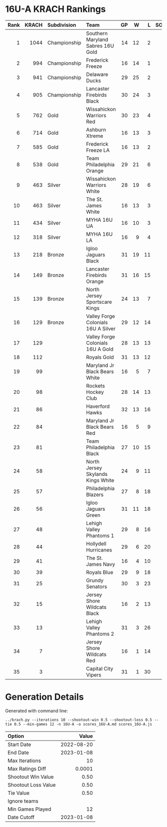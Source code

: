 # 16U-A KRACH Rankings
Rank|KRACH|Subdivision|Team|GP|W|L|SOW|SOL|T|SoS
---:|---:|:---|:---|---:|---:|---:|---:|---:|---:|---:
1|1044|Championship|Southern Maryland Sabres 16U Gold|14|12|2|0|0|0|310
2|994|Championship|Frederick Freeze|16|14|1|1|0|0|189
3|941|Championship|Delaware Ducks|29|25|2|1|1|0|188
4|905|Championship|Lancaster Firebirds Black|30|24|3|3|0|0|279
5|762|Gold|Wissahickon Warriors Red|30|23|4|1|2|0|289
6|714|Gold|Ashburn Xtreme|16|13|3|0|0|0|258
7|585|Gold|Frederick Freeze LA|16|13|2|0|1|0|175
8|538|Gold|Team Philadelphia Orange|29|21|6|2|0|0|265
9|463|Silver|Wissahickon Warriors White|28|19|6|1|2|0|268
10|463|Silver|The St. James White|16|13|3|0|0|0|129
11|434|Silver|MYHA 16U UA|16|10|3|1|2|0|311
12|318|Silver|MYHA 16U LA|16|9|4|2|1|0|288
13|218|Bronze|Igloo Jaguars Black|31|19|11|0|1|0|280
14|149|Bronze|Lancaster Firebirds Orange|31|16|15|0|0|0|278
15|139|Bronze|North Jersey Sportscare Kings|24|13|7|2|2|0|162
16|129|Bronze|Valley Forge Colonials 16U A Silver|29|12|14|1|2|0|313
17|129||Valley Forge Colonials 16U A Gold|28|13|13|0|2|0|328
18|112||Royals Gold|31|13|12|4|2|0|231
19|99||Maryland Jr Black Bears White|16|5|7|3|1|0|271
20|98||Rockets Hockey Club|28|14|13|1|0|0|197
21|86||Haverford Hawks|32|13|16|2|1|0|275
22|84||Maryland Jr Black Bears Red|16|5|9|1|1|0|390
23|81||Team Philadelphia Black|27|10|15|0|2|0|286
24|58||North Jersey Skylands Kings White|24|9|11|2|2|0|141
25|57||Philadelphia Blazers|27|8|18|0|1|0|298
26|56||Igloo Jaguars Green|31|11|18|1|1|0|207
27|48||Lehigh Valley Phantoms 1|29|8|16|3|2|0|248
28|44||Hollydell Hurricanes|29|6|20|2|1|0|325
29|41||The St. James Navy|16|4|10|1|1|0|241
30|39||Royals Blue|29|9|18|1|1|0|224
31|25||Grundy Senators|30|3|23|1|3|0|334
32|15||Jersey Shore Wildcats Black|16|2|13|0|1|0|153
33|13||Lehigh Valley Phantoms 2|31|3|26|1|1|0|270
34|7||Jersey Shore Wildcats Red|16|1|14|1|0|0|178
35|3||Capital City Vipers|31|1|30|0|0|0|275
# Generation Details

Generated with command line:
```
../krach.py --iterations 10 --shootout-win 0.5 --shootout-loss 0.5 --tie 0.5 --min-games 12 -n 16U-A -o scores_16U-A.md scores_16U-A.js
```

| Option | Value |
| :----- | ----: |
| Start Date | 2022-08-20 |
| End Date | 2023-01-08 |
| Max Iterations | 10 |
| Max Ratings Diff | 0.0001 |
| Shootout Win Value | 0.50 |
| Shootout Loss Value | 0.50 |
| Tie Value | 0.50 |
| Ignore teams |  |
| Min Games Played | 12 |
| Date Cutoff | 2023-01-08 |

